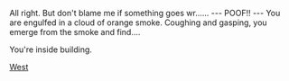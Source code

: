 All right.  But don't blame me if something goes wr......
                 --- POOF!! ---
You are engulfed in a cloud of orange smoke.  Coughing and gasping,
you emerge from the smoke and find....

You're inside building.

[West](../end_of_the_road.md)

